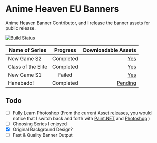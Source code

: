 # Anime Heaven EU Banners
Anime Heaven Banner Contributor, and I release the banner assets for public release. <div style="display:none"><a href='http://animeheaven.eu'><!--Ahh I see you found this :) well this is the site I "work" with. So... you saw nothing --></a></div>

[![Build Status](https://img.shields.io/badge/Rank-OTAKU-darkviolet.svg)](#)

| Name of Series | Progress| Downloadable Assets|
| -------------- |:-------:| ------------------:|
| New Game S2    | Completed| [Yes](https://github.com/1DavidCarbon/Anime-Heaven-Banners/releases/tag/New-Game-S2)|
| Class of the Elite| Completed| [Yes](https://github.com/1DavidCarbon/Anime-Heaven-Banners/releases/tag/Class-of-the-Elite)|
| New Game S1  | Failed| [Yes](https://github.com/1DavidCarbon/Anime-Heaven-Banners/releases/tag/New-Game-S1)|
| Hanebado!  | Completed| [Pending](#)|

## Todo
- [ ] Fully Learn Photoshop (From the current [Asset releases](https://github.com/1DavidCarbon/Anime-Heaven-Banners/releases), you would notice that I switch back and forth with [Paint.NET](https://www.getpaint.net) and [Photoshop](https://www.adobe.com/products/photoshop.html)
)
- [ ] Choosing Series I enjoyed
- [X] Original Background Design?
- [ ] Fast & Quality Banner Output
